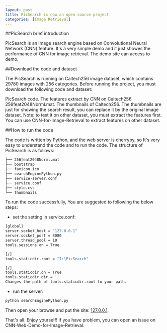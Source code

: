 ```yaml
---
layout: post
title: PicSearch is now an open source project
categories: [Image Retrieval]
---
```


##PicSearch brief introduction

PicSearch is an image search engine based on Convolutional Neural Network (CNN) feature. It's a very simple demo and it just showes the performance of CNN for image retrieval. The demo site can access to demo.

##Download the code and dataset

The PicSearch is running on Caltech256 image dataset, which contains 29780 images with 256 categories. Before running the project, you must download the following code and dataset:

PicSearch code.
The features extract by CNN on Caltech256 256feat2048Norml.mat.
The thumbnails of Caltech256. The thumbnails are just for showing the search result, you can replace it by the original image dataset.
Note: to test it on other dataset, you must extract the features first. You can use CNN-for-Image-Retrieval to extract features on other dataset.

##How to run the code

The code is written by Python, and the web server is cherrypy, so It's very easy to understand the code and to run the code. The structure of PicSearch is as follows:

```sh
├── 256feat2048Norml.mat
├── bootstrap
├── favicon.ico
├── searchEnginePython.py
├── service-server.conf
├── service.conf
├── style.css
└── thumbnails
```

To run the code successfully, You are suggested to following the below steps:

- set the setting in service.conf:

```sh
[global]
server.socket_host = "127.0.0.1"
server.socket_port = 8080
server.thread_pool = 10
tools.sessions.on = True

[/]
tools.staticdir.root = "I:\PicSearch"

[/]
tools.staticdir.on = True
tools.staticdir.dir = ''
Changes the path of tools.staticdir.root to your path.
```

- run the server:

```sh
python searchEnginePython.py
```

Then open your browse and put the site: [127.0.0.1](http://127.0.0.1:8080/).

That's all. Enjoy yourself! If you have problem, you can open an issue on CNN-Web-Demo-for-Image-Retrieval.
